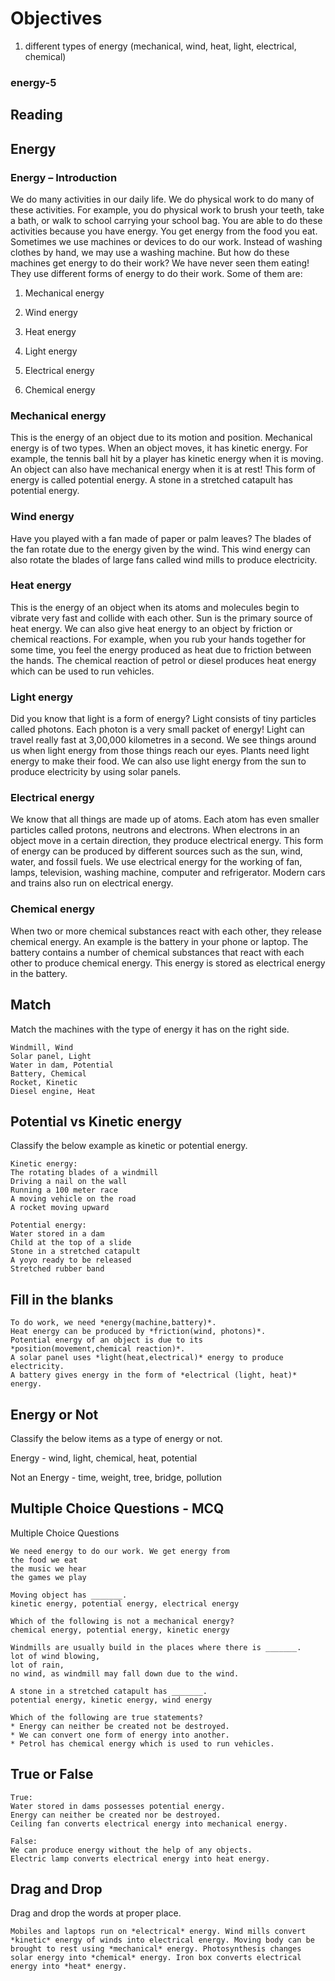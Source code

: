 # Objectives

1. different types of energy (mechanical, wind, heat, light, electrical, chemical)

### energy-5

## Reading

## Energy

### Energy – Introduction

We do many activities in our daily life. We do physical work to do many of these activities. For example, you do physical work to brush your teeth, take a bath, or walk to school carrying your school bag. You are able to do these activities because you have energy. You get energy from the food you eat. Sometimes we use machines or devices to do our work. Instead of washing clothes by hand, we may use a washing machine. But how do these machines get energy to do their work? We have never seen them eating! They use different forms of energy to do their work. Some of them are:

1. Mechanical energy

2. Wind energy

3. Heat energy

4. Light energy

5. Electrical energy

6. Chemical energy

### Mechanical energy

This is the energy of an object due to its motion and position. Mechanical energy is of two types. When an object moves, it has kinetic energy. For example, the tennis ball hit by a player has kinetic energy when it is moving. An object can also have mechanical energy when it is at rest! This form of energy is called potential energy. A stone in a stretched catapult has potential energy.

### Wind energy

Have you played with a fan made of paper or palm leaves? The blades of the fan rotate due to the energy given by the wind. This wind energy can also rotate the blades of large fans called wind mills to produce electricity.

### Heat energy

This is the energy of an object when its atoms and molecules begin to vibrate very fast and collide with each other. Sun is the primary source of heat energy. We can also give heat energy to an object by friction or chemical reactions. For example, when you rub your hands together for some time, you feel the energy produced as heat due to friction between the hands. The chemical reaction of petrol or diesel produces heat energy which can be used to run vehicles.

### Light energy

Did you know that light is a form of energy? Light consists of tiny particles called photons. Each photon is a very small packet of energy! Light can travel really fast at 3,00,000 kilometres in a second. We see things around us when light energy from those things reach our eyes. Plants need light energy to make their food. We can also use light energy from the sun to produce electricity by using solar panels.

### Electrical energy

We know that all things are made up of atoms. Each atom has even smaller particles called protons, neutrons and electrons. When electrons in an object move in a certain direction, they produce electrical energy. This form of energy can be produced by different sources such as the sun, wind, water, and fossil fuels. We use electrical energy for the working of fan, lamps, television, washing machine, computer and refrigerator. Modern cars and trains also run on electrical energy.

### Chemical energy

When two or more chemical substances react with each other, they release chemical energy. An example is the battery in your phone or laptop. The battery contains a number of chemical substances that react with each other to produce chemical energy. This energy is stored as electrical energy in the battery.

## Match

Match the machines with the type of energy it has on the right side.

```
Windmill, Wind
Solar panel, Light
Water in dam, Potential
Battery, Chemical
Rocket, Kinetic
Diesel engine, Heat
```

## Potential vs Kinetic energy

Classify the below example as kinetic or potential energy.

```
Kinetic energy:
The rotating blades of a windmill
Driving a nail on the wall
Running a 100 meter race
A moving vehicle on the road
A rocket moving upward

Potential energy:
Water stored in a dam
Child at the top of a slide
Stone in a stretched catapult
A yoyo ready to be released
Stretched rubber band
```

## Fill in the blanks

```
To do work, we need *energy(machine,battery)*.
Heat energy can be produced by *friction(wind, photons)*.
Potential energy of an object is due to its *position(movement,chemical reaction)*.
A solar panel uses *light(heat,electrical)* energy to produce electricity.
A battery gives energy in the form of *electrical (light, heat)* energy.
```

## Energy or Not

Classify the below items as a type of energy or not.

Energy - wind, light, chemical, heat, potential

Not an Energy - time, weight, tree, bridge, pollution

## Multiple Choice Questions - MCQ

Multiple Choice Questions

```
We need energy to do our work. We get energy from
the food we eat
the music we hear
the games we play

Moving object has _______.
kinetic energy, potential energy, electrical energy

Which of the following is not a mechanical energy?
chemical energy, potential energy, kinetic energy

Windmills are usually build in the places where there is _______.
lot of wind blowing,
lot of rain,
no wind, as windmill may fall down due to the wind.

A stone in a stretched catapult has _______.
potential energy, kinetic energy, wind energy

Which of the following are true statements?
* Energy can neither be created not be destroyed.
* We can convert one form of energy into another.
* Petrol has chemical energy which is used to run vehicles.
```

## True or False

```
True:
Water stored in dams possesses potential energy.
Energy can neither be created nor be destroyed.
Ceiling fan converts electrical energy into mechanical energy.

False:
We can produce energy without the help of any objects.
Electric lamp converts electrical energy into heat energy.
```

## Drag and Drop

Drag and drop the words at proper place.

```
Mobiles and laptops run on *electrical* energy. Wind mills convert *kinetic* energy of winds into electrical energy. Moving body can be brought to rest using *mechanical* energy. Photosynthesis changes solar energy into *chemical* energy. Iron box converts electrical energy into *heat* energy.
```





















